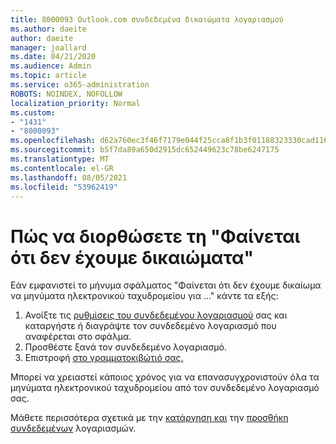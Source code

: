 ```yaml
---
title: 8000093 Outlook.com συνδεδεμένα δικαιώματα λογαριασμού
ms.author: daeite
author: daeite
manager: joallard
ms.date: 04/21/2020
ms.audience: Admin
ms.topic: article
ms.service: o365-administration
ROBOTS: NOINDEX, NOFOLLOW
localization_priority: Normal
ms.custom:
- "1431"
- "8000093"
ms.openlocfilehash: d62a760ec3f46f7179e044f25cca8f1b3f01188323330cad11671311eef002e6
ms.sourcegitcommit: b5f7da89a650d2915dc652449623c78be6247175
ms.translationtype: MT
ms.contentlocale: el-GR
ms.lasthandoff: 08/05/2021
ms.locfileid: "53962419"
---
```

# <a name="how-to-fix-it-looks-like-we-dont-have-permission"></a>Πώς να διορθώσετε τη "Φαίνεται ότι δεν έχουμε δικαιώματα"

Εάν εμφανιστεί το μήνυμα σφάλματος "Φαίνεται ότι δεν έχουμε δικαίωμα να μηνύματα ηλεκτρονικού ταχυδρομείου για ..." κάντε τα εξής:

1. Ανοίξτε τις [ρυθμίσεις του συνδεδεμένου λογαριασμού](https://outlook.live.com/mail/options/mail/accounts) σας και καταργήστε ή διαγράψτε τον συνδεδεμένο λογαριασμό που αναφέρεται στο σφάλμα.
2. Προσθέστε ξανά τον συνδεδεμένο λογαριασμό.
3. Επιστροφή [στο γραμματοκιβώτιό σας.](https://outlook.live.com/mail/inbox)

Μπορεί να χρειαστεί κάποιος χρόνος για να επανασυγχρονιστούν όλα τα μηνύματα ηλεκτρονικού ταχυδρομείου από τον συνδεδεμένο λογαριασμό σας.

Μάθετε περισσότερα σχετικά με την [κατάργηση και](https://support.office.com/article/0b9a6b95-ff1b-46c1-bf60-d6b3b82c5ac8?wt.mc_id=Office_Outlook_com_Alchemy) την [προσθήκη συνδεδεμένων](https://support.office.com/article/c5224df4-5885-4e79-91ba-523aa743f0ba?wt.mc_id=Office_Outlook_com_Alchemy) λογαριασμών.